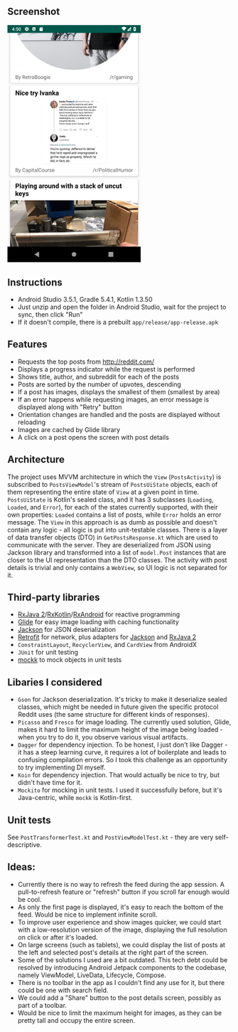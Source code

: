 ## Screenshot
<img src="Screenshot.png" alt="Screenshot" width="300"/>

## Instructions
- Android Studio 3.5.1, Gradle 5.4.1, Kotlin 1.3.50
- Just unzip and open the folder in Android Studio, wait for the project to sync, then click "Run"
- If it doesn't compile, there is a prebuilt `app/release/app-release.apk`

## Features
- Requests the top posts from http://reddit.com/
- Displays a progress indicator while the request is performed
- Shows title, author, and subreddit for each of the posts
- Posts are sorted by the number of upvotes, descending
- If a post has images, displays the smallest of them (smallest by area)
- If an error happens while requesting images, an error message is displayed along with "Retry" button
- Orientation changes are handled and the posts are displayed without reloading
- Images are cached by Glide library
- A click on a post opens the screen with post details

## Architecture
The project uses MVVM architecture in which the `View` (`PostsActivity`) is subscribed to `PostsViewModel`'s stream of `PostsUiState` objects, each of them representing the entire state of `View` at a given point in time. `PostsUiState` is Kotlin's sealed class, and it has 3 subclasses (`Loading`, `Loaded`, and `Error`), for each of the states currently supported, with their own properties: `Loaded` contains a list of posts, while `Error` holds an error message. The `View` in this approach is as dumb as possible and doesn't contain any logic - all logic is put into unit-testable classes.
There is a layer of data transfer objects (DTO) in `GetPostsResponse.kt` which are used to communicate with the server. They are deserialized from JSON using Jackson library and transformed into a list of `model.Post` instances that are closer to the UI representation than the DTO classes.
The activity with post details is trivial and only contains a `WebView`, so UI logic is not separated for it.

## Third-party libraries
- [RxJava 2](https://github.com/ReactiveX/RxJava)/[RxKotlin](https://github.com/ReactiveX/RxKotlin)/[RxAndroid](https://github.com/ReactiveX/RxAndroid) for reactive programming
- [Glide](https://github.com/bumptech/glide) for easy image loading with caching functionality
- [Jackson](https://github.com/FasterXML/jackson) for JSON deserialization
- [Retrofit](https://square.github.io/retrofit/) for network, plus adapters for [Jackson](https://github.com/square/retrofit/tree/master/retrofit-converters/jackson) and [RxJava 2](https://github.com/square/retrofit/tree/master/retrofit-adapters/rxjava2)
- `ConstraintLayout`, `RecyclerView`, and `CardView` from AndroidX
- `JUnit` for unit testing
- [mockk](https://github.com/mockk/mockk) to mock objects in unit tests

## Libaries I considered
- `Gson` for Jackson deserialization. It's tricky to make it deserialize sealed classes, which might be needed in future given the specific protocol Reddit uses (the same structure for different kinds of responses).
- `Picasso` and `Fresco` for image loading. The currently used solution, Glide, makes it hard to limit the maximum height of the image being loaded - when you try to do it, you observe various visual artifacts.
- `Dagger` for dependency injection. To be honest, I just don't like Dagger - it has a steep learning curve, it requires a lot of boilerplate and leads to confusing compilation errors. So I took this challenge as an opportunity to try implementing DI myself.
- `Koin` for dependency injection. That would actually be nice to try, but didn't have time for it.
- `Mockito` for mocking in unit tests. I used it successfully before, but it's Java-centric, while `mockk` is Kotlin-first.

## Unit tests
See `PostTransformerTest.kt` and `PostViewModelTest.kt` - they are very self-descriptive.

## Ideas:
- Currently there is no way to refresh the feed during the app session. A pull-to-refresh feature or "refresh" button if you scroll far enough would be cool.
- As only the first page is displayed, it's easy to reach the bottom of the feed. Would be nice to implement infinite scroll.
- To improve user experience and show images quicker, we could start with a low-resolution version of the image, displaying the full resolution on click or after it's loaded.
- On large screens (such as tablets), we could display the list of posts at the left and selected post's details at the right part of the screen.
- Some of the solutions I used are a bit outdated. This tech debt could be resolved by introducing Android Jetpack components to the codebase, namely ViewModel, LiveData, Lifecycle, Compose.
- There is no toolbar in the app as I couldn't find any use for it, but there could be one with search field.
- We could add a "Share" button to the post details screen, possibly as part of a toolbar.
- Would be nice to limit the maximum height for images, as they can be pretty tall and occupy the entire screen.
